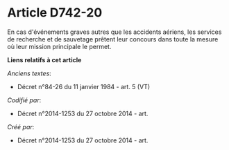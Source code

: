 # Article D742-20

En cas d'événements graves autres que les accidents aériens, les services de recherche et de sauvetage prêtent leur concours
dans toute la mesure où leur mission principale le permet.

**Liens relatifs à cet article**

_Anciens textes_:

  - Décret n°84-26 du 11 janvier 1984 - art. 5 (VT)

_Codifié par_:

  - Décret n°2014-1253 du 27 octobre 2014 - art.

_Créé par_:

  - Décret n°2014-1253 du 27 octobre 2014 - art.
